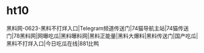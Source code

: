 # ht10
黑料网-0623-黑料不打烊入口|Telegram频道传送门|74猫导航主站|74猫传送门|78黑料网|网曝吃瓜|黑料曝料网|黑料正能量|黑料大爆料|黑料传送门|国产吃瓜|黑料不打烊入口|今日吃瓜在线|881比鸭
